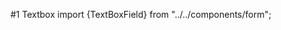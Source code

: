 #1 Textbox
import {TextBoxField} from "../../components/form";

<Field name="text" component={TextBoxField} label= "Tittel" placeholder="Skriv inn tittel"/>
